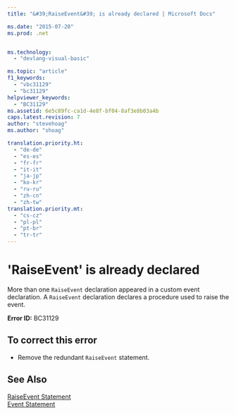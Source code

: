 ```yaml
---
title: "&#39;RaiseEvent&#39; is already declared | Microsoft Docs"

ms.date: "2015-07-20"
ms.prod: .net


ms.technology: 
  - "devlang-visual-basic"

ms.topic: "article"
f1_keywords: 
  - "vbc31129"
  - "bc31129"
helpviewer_keywords: 
  - "BC31129"
ms.assetid: 6e5c89fc-ca1d-4e8f-bf04-8af3e8b03a4b
caps.latest.revision: 7
author: "stevehoag"
ms.author: "shoag"

translation.priority.ht: 
  - "de-de"
  - "es-es"
  - "fr-fr"
  - "it-it"
  - "ja-jp"
  - "ko-kr"
  - "ru-ru"
  - "zh-cn"
  - "zh-tw"
translation.priority.mt: 
  - "cs-cz"
  - "pl-pl"
  - "pt-br"
  - "tr-tr"
---
```

# &#39;RaiseEvent&#39; is already declared
More than one `RaiseEvent` declaration appeared in a custom event declaration. A `RaiseEvent` declaration declares a procedure used to raise the event.  
  
 **Error ID:** BC31129  
  
## To correct this error  
  
-   Remove the redundant `RaiseEvent` statement.  
  
## See Also  
 [RaiseEvent Statement](../../visual-basic/language-reference/statements/raiseevent-statement.md)   
 [Event Statement](../../visual-basic/language-reference/statements/event-statement.md)